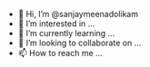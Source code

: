 - 👋 Hi, I’m @sanjaymeenadolikam
- 👀 I’m interested in ...
- 🌱 I’m currently learning ...
- 💞️ I’m looking to collaborate on ...
- 📫 How to reach me ...

<!---
sanjaymeenadolikam/sanjaymeenadolikam is a ✨ special ✨ repository because its `README.md` (this file) appears on your GitHub profile.
You can click the Preview link to take a look at your changes.
--->
